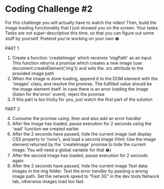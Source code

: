 # Coding Challenge #2

For this challenge you will actually have to watch the video! Then, build the image
loading functionality that I just showed you on the screen.
Your tasks:
Tasks are not super-descriptive this time, so that you can figure out some stuff by
yourself. Pretend you're working on your own �

PART 1

1. Create a function 'createImage' which receives 'imgPath' as an input.
   This function returns a promise which creates a new image (use
   document.createElement('img')) and sets the .src attribute to the
   provided image path
2. When the image is done loading, append it to the DOM element with the
   'images' class, and resolve the promise. The fulfilled value should be the
   image element itself. In case there is an error loading the image (listen for
   the'error' event), reject the promise
3. If this part is too tricky for you, just watch the first part of the solution

PART 2

4. Consume the promise using .then and also add an error handler
5. After the image has loaded, pause execution for 2 seconds using the 'wait'
   function we created earlier
6. After the 2 seconds have passed, hide the current image (set display CSS
   property to 'none'), and load a second image (Hint: Use the image element
   returned by the 'createImage' promise to hide the current image. You will
   need a global variable for that �)
7. After the second image has loaded, pause execution for 2 seconds again
8. After the 2 seconds have passed, hide the current image
   Test data: Images in the img folder. Test the error handler by passing a wrong
   image path. Set the network speed to “Fast 3G” in the dev tools Network tab,
   otherwise images load too fast
